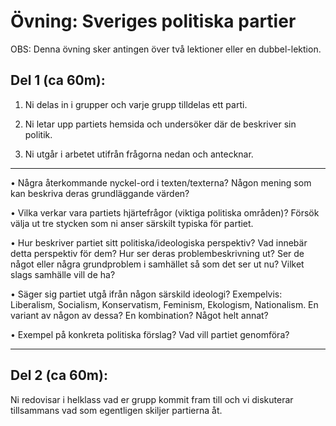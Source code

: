 # Övning: Sveriges politiska partier

OBS: Denna övning sker antingen över två lektioner eller en dubbel-lektion.

## Del 1 (ca 60m):

1. Ni delas in i grupper och varje grupp tilldelas ett parti.

2. Ni letar upp partiets hemsida och undersöker där de beskriver sin politik.

3) Ni utgår i arbetet utifrån frågorna nedan och antecknar.

***

• Några återkommande nyckel-ord i texten/texterna? Någon mening som kan
beskriva deras grundläggande värden?

• Vilka verkar vara partiets hjärtefrågor (viktiga politiska områden)?
Försök välja ut tre stycken som ni anser särskilt typiska för partiet.

• Hur beskriver partiet sitt politiska/ideologiska perspektiv? Vad
innebär detta perspektiv för dem? Hur ser deras problembeskrivning ut?
Ser de något eller några grundproblem i samhället så som det ser ut nu?
Vilket slags samhälle vill de ha?

• Säger sig partiet utgå ifrån någon särskild ideologi? Exempelvis:
Liberalism, Socialism, Konservatism, Feminism, Ekologism, Nationalism.
En variant av någon av dessa? En kombination? Något helt annat?

• Exempel på konkreta politiska förslag? Vad vill partiet genomföra?

***

## Del 2 (ca 60m):

Ni redovisar i helklass vad er grupp kommit fram till och vi diskuterar
tillsammans vad som egentligen skiljer partierna åt.
